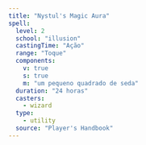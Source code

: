 ```yaml
---
title: "Nystul's Magic Aura"
spell:
  level: 2
  school: "illusion"
  castingTime: "Ação"
  range: "Toque"
  components:
    v: true
    s: true
    m: "um pequeno quadrado de seda"
  duration: "24 horas"
  casters:
    - wizard
  type:
    - utility
  source: "Player's Handbook"
---
```

